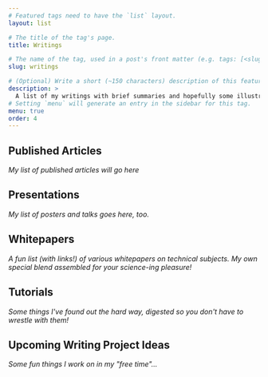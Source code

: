 ```yaml
---
# Featured tags need to have the `list` layout.
layout: list

# The title of the tag's page.
title: Writings

# The name of the tag, used in a post's front matter (e.g. tags: [<slug>]).
slug: writings

# (Optional) Write a short (~150 characters) description of this featured tag.
description: >
  A list of my writings with brief summaries and hopefully some illustrations.
# Setting `menu` will generate an entry in the sidebar for this tag.
menu: true
order: 4
---
```

## Published Articles
_My list of published articles will go here_

## Presentations
_My list of posters and talks goes here, too._

## Whitepapers
_A fun list (with links!) of various whitepapers on technical subjects. My own special blend
assembled for your science-ing pleasure!_

## Tutorials
_Some things I've found out the hard way, digested so you don't have to wrestle with them!_

## Upcoming Writing Project Ideas
_Some fun things I work on in my "free time"..._
